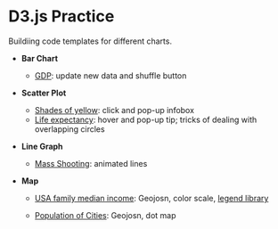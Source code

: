 # D3.js Practice
Buildiing code templates for different charts. 
* <strong>Bar Chart</strong> 
  - <a href="http://spe.neocities.org/d3-practice/bar-chart/gdp.html#"> GDP</a>: update new data and shuffle button
  
* <strong>Scatter Plot</strong>
  - <a href="http://spe.neocities.org/d3-practice/scatter-plot/shades-of-yellow.html">Shades of yellow</a>: click and pop-up infobox
  - <a href= "http://spe.neocities.org/d3-practice/scatter-plot/life-expentancy.html">Life expectancy</a>: hover and pop-up tip; tricks of dealing with overlapping circles  

* <strong>Line Graph</strong> 
  - <a href="http://spe.neocities.org/d3-practice/line-graph/mass-shootings.html"> Mass Shooting</a>: animated lines  

* <strong>Map</strong> 
  - <a href="http://spe.neocities.org/d3-practice/map/US-family-income/US-family-income.html">USA family median income</a>: Geojosn, color scale, <a href="http://d3-legend.susielu.com">legend library</a> 

  - <a href="http://spe.neocities.org/d3-practice/map/population/population.html">Population of Cities</a>: Geojosn, dot map 


  
